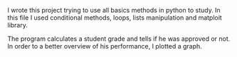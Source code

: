 I wrote this project trying to use all basics methods in python to study.
In this file I used conditional methods, loops, lists manipulation and matploit library.

The program calculates a student grade and tells if he was approved or not. In order to a better overview of his performance, I plotted a graph.
